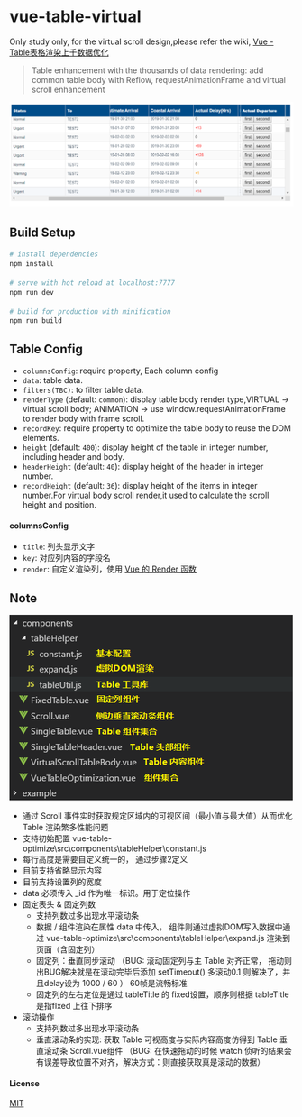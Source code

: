 # vue-table-virtual

Only study only, for the virtual scroll design,please refer the 
wiki, [Vue - Table表格渲染上千数据优化](https://zhuanlan.zhihu.com/p/53455289)
 
>Table enhancement with the thousands of data rendering: 
add common table body with Reflow, requestAnimationFrame and virtual scroll enhancement

![](https://github.com/devin-huang/devin-huang.github.io/blob/master/img/pubilc/vue-table-virtual/demo.png)

## Build Setup

``` bash
# install dependencies
npm install

# serve with hot reload at localhost:7777
npm run dev

# build for production with minification
npm run build

```

## Table Config

- `columnsConfig`: require property, Each column config
- `data`: table data.
- `filters(TBC)`: to filter table data.
- `renderType` (default: `common`): display table body render type,VIRTUAL -> virtual scroll body; ANIMATION -> use window.requestAnimationFrame to render body with frame scroll.
- `recordKey`: require property to optimize the table body to reuse the DOM elements.
- `height` (default: `400`): display height of the table in integer number, including header and body.
- `headerHeight` (default: `40`): display height of the header in integer number.
- `recordHeight` (default: `36`): display height of the items in integer number.For virtual body scroll render,it used to calculate the scroll height and position.

#### columnsConfig

- `title`:  列头显示文字
- `key`:  对应列内容的字段名
- `render`:  自定义渲染列，使用 [Vue 的 Render 函数](https://cn.vuejs.org/v2/guide/render-function.html#%E6%B7%B1%E5%85%A5-data-%E5%AF%B9%E8%B1%A1)

## Note

![](https://github.com/devin-huang/devin-huang.github.io/blob/master/img/pubilc/vue-table-virtual/catalog.png)

- 通过 Scroll 事件实时获取规定区域内的可视区间（最小值与最大值）从而优化 Table 渲染繁多性能问题
- 支持初始配置 vue-table-optimize\src\components\tableHelper\constant.js
- 每行高度是需要自定义统一的， 通过步骤2定义
- 目前支持省略显示内容
- 目前支持设置列的宽度
- data 必须传入 _id 作为唯一标识。用于定位操作
- 固定表头 & 固定列数
  - 支持列数过多出现水平滚动条
  - 数据 / 组件渲染在属性 data 中传入， 组件则通过虚拟DOM写入数据中通过 vue-table-optimize\src\components\tableHelper\expand.js 渲染到页面（含固定列）
  - 固定列：垂直同步滚动 （BUG: 滚动固定列与主 Table 对齐正常， 拖动则出BUG解决就是在滚动完毕后添加 setTimeout() 多滚动0.1 则解决了，并且delay设为 1000 / 60 ） 60帧是流畅标准
  - 固定列的左右定位是通过 tableTitle 的 fixed设置，顺序则根据 tableTitle 是指flxed 上往下排序
- 滚动操作
  - 支持列数过多出现水平滚动条
  -  垂直滚动条的实现: 获取 Table 可视高度与实际内容高度仿得到 Table 垂直滚动条 Scroll.vue组件 （BUG: 在快速拖动的时候 watch 侦听的结果会有误差导致位置不对齐，解决方式：则直接获取真是滚动的数据）

#### License

[MIT](http://opensource.org/licenses/MIT)

